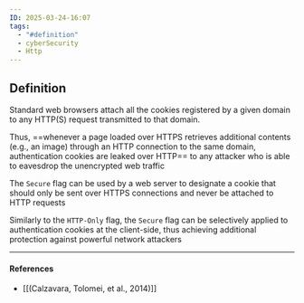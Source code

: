```yaml
---
ID: 2025-03-24-16:07
tags:
  - "#definition"
  - cyberSecurity
  - Http
---
```

## Definition

Standard web browsers attach all the cookies registered by a given domain to any HTTP(S) request transmitted to that domain.

Thus, ==whenever a page loaded over HTTPS retrieves additional contents (e.g., an image) through an HTTP connection to the same domain, authentication cookies are leaked over HTTP== to any attacker who is able to eavesdrop the unencrypted web traffic

The `Secure` flag can be used by a web server to designate a cookie that should only be sent over HTTPS connections and never be attached to HTTP requests

Similarly to the `HTTP-Only` flag, the `Secure` flag can be selectively applied to authentication cookies at the client-side, thus achieving additional protection against powerful network attackers

---
#### References
- [[(Calzavara, Tolomei, et al., 2014)]]